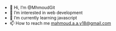 - 👋 Hi, I’m @MhmoudGit
- 👀 I’m interested in web development
- 🌱 I’m currently learning javascript
- 📫 How to reach me mahmoud.a.a.y18@gmail.com

<!---
MhmoudGit/MhmoudGit is a ✨ special ✨ repository because its `README.md` (this file) appears on your GitHub profile.
You can click the Preview link to take a look at your changes.
--->
